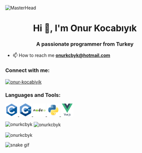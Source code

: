 ![MasterHead](https://itkonekt.com/media/2020/09/Holycode_1920x700.png)


<h1 align="center">Hi 👋, I'm Onur Kocabıyık</h1>
<h3 align="center">A passionate programmer from Turkey</h3>

- 📫 How to reach me **onurkcbyk@hotmail.com**

<h3 align="left">Connect with me:</h3>
<p align="left">
<a href="https://linkedin.com/in/onur-kocabiyik" target="blank"><img align="center" src="https://raw.githubusercontent.com/rahuldkjain/github-profile-readme-generator/master/src/images/icons/Social/linked-in-alt.svg" alt="onur-kocabiyik" height="30" width="40" /></a>
</p>

<h3 align="left">Languages and Tools:</h3>
<p align="left"> <a href="https://www.cprogramming.com/" target="_blank" rel="noreferrer"> <img src="https://raw.githubusercontent.com/devicons/devicon/master/icons/c/c-original.svg" alt="c" width="40" height="40"/> </a> <a href="https://www.w3schools.com/cpp/" target="_blank" rel="noreferrer"> <img src="https://raw.githubusercontent.com/devicons/devicon/master/icons/cplusplus/cplusplus-original.svg" alt="cplusplus" width="40" height="40"/> </a> <a href="https://nodejs.org" target="_blank" rel="noreferrer"> <img src="https://raw.githubusercontent.com/devicons/devicon/master/icons/nodejs/nodejs-original-wordmark.svg" alt="nodejs" width="40" height="40"/> </a> <a href="https://www.python.org" target="_blank" rel="noreferrer"> <img src="https://raw.githubusercontent.com/devicons/devicon/master/icons/python/python-original.svg" alt="python" width="40" height="40"/> </a> <a href="https://vuejs.org/" target="_blank" rel="noreferrer"> <img src="https://raw.githubusercontent.com/devicons/devicon/master/icons/vuejs/vuejs-original-wordmark.svg" alt="vuejs" width="40" height="40"/> </a> </p>

<p><img align="left" src="https://github-readme-stats.vercel.app/api/top-langs?username=onurkcbyk&show_icons=true&locale=en&layout=compact" alt="onurkcbyk" /></p>

<p>&nbsp;<img align="center" src="https://github-readme-stats.vercel.app/api?username=onurkcbyk&show_icons=true&locale=en" alt="onurkcbyk" /></p>

<p><img align="center" src="https://github-readme-streak-stats.herokuapp.com/?user=onurkcbyk&" alt="onurkcbyk" /></p>

![snake gif](https://github.com/onurkcbyk/onurkcbyk/blob/output/github-contribution-grid-snake.gif)
